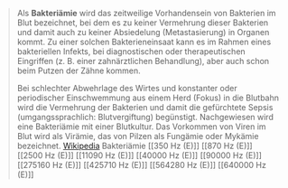 > Als **Bakteriämie** wird das zeitweilige Vorhandensein von Bakterien im Blut bezeichnet, bei dem es zu keiner Vermehrung dieser Bakterien und damit auch zu keiner Absiedelung (Metastasierung) in Organen kommt. Zu einer solchen Bakterieneinsaat kann es im Rahmen eines bakteriellen Infekts, bei diagnostischen oder therapeutischen Eingriffen (z. B. einer zahnärztlichen Behandlung), aber auch schon beim Putzen der Zähne kommen.
>
> Bei schlechter Abwehrlage des Wirtes und konstanter oder periodischer Einschwemmung aus einem Herd (Fokus) in die Blutbahn wird die Vermehrung der Bakterien und damit die gefürchtete Sepsis (umgangssprachlich: Blutvergiftung) begünstigt.
> Nachgewiesen wird eine Bakteriämie mit einer Blutkultur.
> Das Vorkommen von Viren im Blut wird als Virämie, das von Pilzen als Fungämie oder Mykämie bezeichnet.
> [Wikipedia](https://de.wikipedia.org/wiki/Bakteri%C3%A4mie)
Bakteriämie
[[350 Hz (E)]]
[[870 Hz (E)]]
[[2500 Hz (E)]]
[[11090 Hz (E)]]
[[40000 Hz (E)]]
[[90000 Hz (E)]]
[[275160 Hz (E)]]
[[425710 Hz (E)]]
[[564280 Hz (E)]]
[[640000 Hz (E)]]
